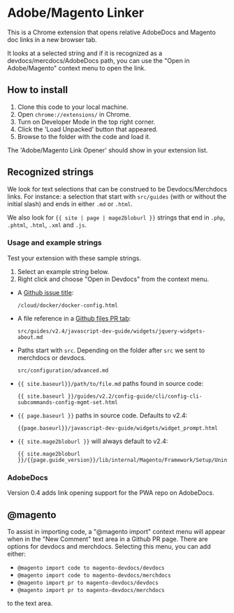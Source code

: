 # Adobe/Magento Linker

This is a Chrome extension that opens relative AdobeDocs and Magento doc links in a new browser tab.

It looks at a selected string and if it is recognized as a devdocs/mercdocs/AdobeDocs path, you can use the "Open in Adobe/Magento" context menu to open the link.

## How to install

1. Clone this code to your local machine.
1. Open `chrome://extensions/` in Chrome.
1. Turn on Developer Mode in the top right corner.
1. Click the 'Load Unpacked' button that appeared.
1. Browse to the folder with the code and load it.

The 'Adobe/Magento Link Opener' should show in your extension list.

## Recognized strings

We look for text selections that can be construed to be Devdocs/Merchdocs links.
For instance: a selection that start with `src/guides` (with or without the initial slash) and ends in either `.md` or `.html`.

We also look for `{{ site | page | mage2bloburl }}` strings that end in `.php`, `.phtml`, `.html`, `.xml` and `.js`.

### Usage and example strings

Test your extension with these sample strings.

1. Select an example string below.
1. Right click and choose "Open in Devdocs" from the context menu.

- A [Github issue title](https://github.com/magento/devdocs/issues/8066):

      /cloud/docker/docker-config.html

- A file reference in a [Github files PR tab](https://github.com/magento/devdocs/pull/8073/files):

      src/guides/v2.4/javascript-dev-guide/widgets/jquery-widgets-about.md

- Paths start with `src`. Depending on the folder after `src` we sent to merchdocs or devdocs.

      src/configuration/advanced.md

- `{{ site.baseurl}}/path/to/file.md` paths found in source code:

      {{ site.baseurl }}/guides/v2.2/config-guide/cli/config-cli-subcommands-config-mgmt-set.html

- `{{ page.baseurl }}` paths in source code. Defaults to v2.4:

      {{page.baseurl}}/javascript-dev-guide/widgets/widget_prompt.html

- `{{ site.mage2bloburl }}` will always default to v2.4:

      {{ site.mage2bloburl }}/{{page.guide_version}}/lib/internal/Magento/Framework/Setup/UninstallInterface.php


### AdobeDocs

Version 0.4 adds link opening support for the PWA repo on AdobeDocs.

## @magento

To assist in importing code, a "@magento import" context menu will appear when in the "New Comment" text area in a Github PR page.
There are options for devdocs and merchdocs.
Selecting this menu, you can add either:

- `@magento import code to magento-devdocs/devdocs` 
- `@magento import code to magento-devdocs/merchdocs` 
- `@magento import pr to magento-devdocs/devdocs` 
- `@magento import pr to magento-devdocs/merchdocs` 

to the text area.